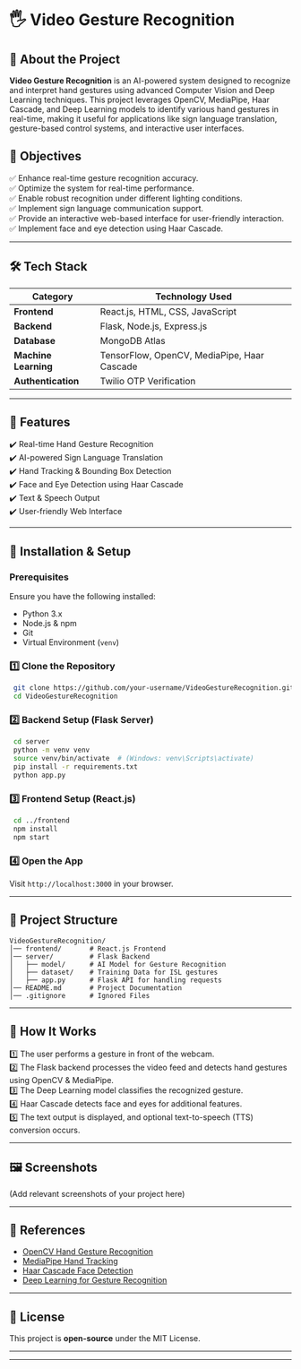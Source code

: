 # 🖐️ Video Gesture Recognition

## 📖 About the Project
**Video Gesture Recognition** is an AI-powered system designed to recognize and interpret hand gestures using advanced Computer Vision and Deep Learning techniques. This project leverages OpenCV, MediaPipe, Haar Cascade, and Deep Learning models to identify various hand gestures in real-time, making it useful for applications like sign language translation, gesture-based control systems, and interactive user interfaces.

## 🎯 Objectives
✅ Enhance real-time gesture recognition accuracy.  
✅ Optimize the system for real-time performance.  
✅ Enable robust recognition under different lighting conditions.  
✅ Implement sign language communication support.  
✅ Provide an interactive web-based interface for user-friendly interaction.  
✅ Implement face and eye detection using Haar Cascade.  

---

## 🛠️ Tech Stack
| Category       | Technology Used            |
|---------------|----------------------------|
| **Frontend**  | React.js, HTML, CSS, JavaScript |
| **Backend**   | Flask, Node.js, Express.js |
| **Database**  | MongoDB Atlas               |
| **Machine Learning** | TensorFlow, OpenCV, MediaPipe, Haar Cascade |
| **Authentication** | Twilio OTP Verification |

---

## 🚀 Features
✔️ Real-time Hand Gesture Recognition  
✔️ AI-powered Sign Language Translation  
✔️ Hand Tracking & Bounding Box Detection  
✔️ Face and Eye Detection using Haar Cascade  
✔️ Text & Speech Output  
✔️ User-friendly Web Interface  

---

## 📌 Installation & Setup

### **Prerequisites**
Ensure you have the following installed:
- Python 3.x
- Node.js & npm
- Git
- Virtual Environment (`venv`)

### **1️⃣ Clone the Repository**
```sh
 git clone https://github.com/your-username/VideoGestureRecognition.git
 cd VideoGestureRecognition
```

### **2️⃣ Backend Setup (Flask Server)**
```sh
 cd server
 python -m venv venv
 source venv/bin/activate  # (Windows: venv\Scripts\activate)
 pip install -r requirements.txt
 python app.py
```

### **3️⃣ Frontend Setup (React.js)**
```sh
 cd ../frontend
 npm install
 npm start
```

### **4️⃣ Open the App**
Visit `http://localhost:3000` in your browser.

---

## 📂 Project Structure
```
VideoGestureRecognition/
│── frontend/       # React.js Frontend
│── server/         # Flask Backend
│   ├── model/      # AI Model for Gesture Recognition
│   ├── dataset/    # Training Data for ISL gestures
│   ├── app.py      # Flask API for handling requests
│── README.md       # Project Documentation
│── .gitignore      # Ignored Files
```

---

## 📌 How It Works
1️⃣ The user performs a gesture in front of the webcam.  
2️⃣ The Flask backend processes the video feed and detects hand gestures using OpenCV & MediaPipe.  
3️⃣ The Deep Learning model classifies the recognized gesture.  
4️⃣ Haar Cascade detects face and eyes for additional features.  
5️⃣ The text output is displayed, and optional text-to-speech (TTS) conversion occurs.  

---

## 🖼️ Screenshots
(Add relevant screenshots of your project here)



---


## 📌 References
- [OpenCV Hand Gesture Recognition](https://github.com/ishfulthinking/Python-Hand-Gesture-Recognition)
- [MediaPipe Hand Tracking](https://developers.google.com/mediapipe/solutions/vision/hand_tracking)
- [Haar Cascade Face Detection](https://www.analyticsvidhya.com/blog/2022/04/object-detection-using-haar-cascade-opencv/)
- [Deep Learning for Gesture Recognition](https://www.analyticsvidhya.com/blog/2021/05/a-comprehensive-tutorial-on-deep-learning-part-1/)

---

## 📄 License
This project is **open-source** under the MIT License.

---



---



